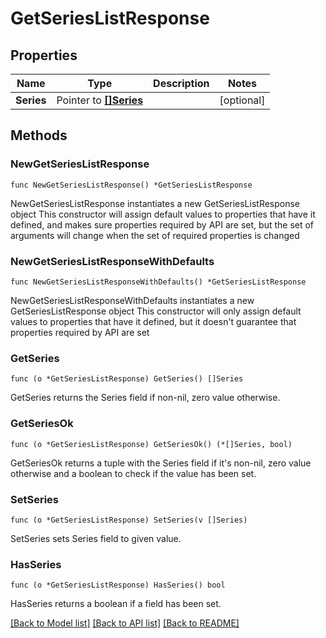 # GetSeriesListResponse

## Properties

Name | Type | Description | Notes
------------ | ------------- | ------------- | -------------
**Series** | Pointer to [**[]Series**](Series.md) |  | [optional] 

## Methods

### NewGetSeriesListResponse

`func NewGetSeriesListResponse() *GetSeriesListResponse`

NewGetSeriesListResponse instantiates a new GetSeriesListResponse object
This constructor will assign default values to properties that have it defined,
and makes sure properties required by API are set, but the set of arguments
will change when the set of required properties is changed

### NewGetSeriesListResponseWithDefaults

`func NewGetSeriesListResponseWithDefaults() *GetSeriesListResponse`

NewGetSeriesListResponseWithDefaults instantiates a new GetSeriesListResponse object
This constructor will only assign default values to properties that have it defined,
but it doesn't guarantee that properties required by API are set

### GetSeries

`func (o *GetSeriesListResponse) GetSeries() []Series`

GetSeries returns the Series field if non-nil, zero value otherwise.

### GetSeriesOk

`func (o *GetSeriesListResponse) GetSeriesOk() (*[]Series, bool)`

GetSeriesOk returns a tuple with the Series field if it's non-nil, zero value otherwise
and a boolean to check if the value has been set.

### SetSeries

`func (o *GetSeriesListResponse) SetSeries(v []Series)`

SetSeries sets Series field to given value.

### HasSeries

`func (o *GetSeriesListResponse) HasSeries() bool`

HasSeries returns a boolean if a field has been set.


[[Back to Model list]](../README.md#documentation-for-models) [[Back to API list]](../README.md#documentation-for-api-endpoints) [[Back to README]](../README.md)


